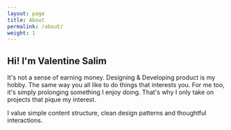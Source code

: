 ```yaml
---
layout: page
title: About
permalink: /about/
weight: 1
---
```



## Hi! I'm **Valentine Salim**

It's not a sense of earning money. Designing & Developing product is my hobby.
The same way you all like to do things that interests you. For me too, it's simply
prolonging something I enjoy doing. That's why I only take on projects that pique
my interest.

I value simple content structure, clean design patterns and thoughtful interactions.
